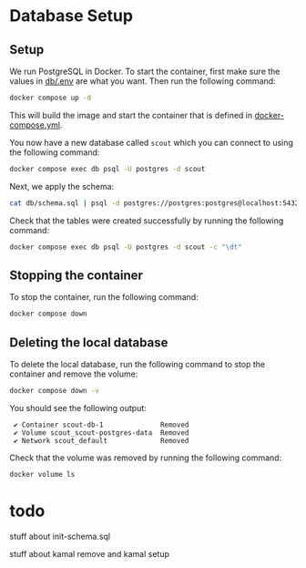 # Database Setup

## Setup

We run PostgreSQL in Docker. To start the container, first make sure the values in [db/.env](../../db/.env) are what you want. Then run the following command:

```bash
docker compose up -d
```

This will build the image and start the container that is defined in [docker-compose.yml](../../docker-compose.yml).

You now have a new database called `scout` which you can connect to using the following command:

```bash
docker compose exec db psql -U postgres -d scout
```

Next, we apply the schema:

```bash
cat db/schema.sql | psql -d postgres://postgres:postgres@localhost:5432/scout
```

Check that the tables were created successfully by running the following command:

```bash
docker compose exec db psql -U postgres -d scout -c "\dt"
```

## Stopping the container

To stop the container, run the following command:

```bash
docker compose down
```

## Deleting the local database

To delete the local database, run the following command to stop the container and remove the volume:

```bash
docker compose down -v
```

You should see the following output:

```
 ✔ Container scout-db-1              Removed
 ✔ Volume scout_scout-postgres-data  Removed
 ✔ Network scout_default             Removed
```

Check that the volume was removed by running the following command:

```bash
docker volume ls
```

# todo

stuff about init-schema.sql

stuff about kamal remove and kamal setup
